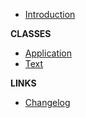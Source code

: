 -   [Introduction](/)

**CLASSES**

-   [Application](/app.md)
-   [Text](/text.md)

**LINKS**

-   [Changelog](changelog)
